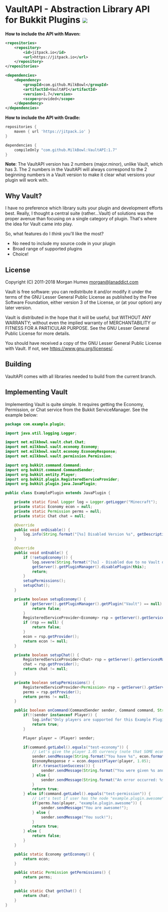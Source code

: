 # VaultAPI - Abstraction Library API for Bukkit Plugins [![](https://travis-ci.org/MilkBowl/VaultAPI.svg?branch=master)](https://travis-ci.org/MilkBowl/VaultAPI)

**How to include the API with Maven:**
```xml
<repositories>
    <repository>
        <id>jitpack.io</id>
        <url>https://jitpack.io</url>
    </repository>
</repositories>
```
```xml
<dependencies>
    <dependency>
        <groupId>com.github.MilkBowl</groupId>
        <artifactId>VaultAPI</artifactId>
        <version>1.7</version>
        <scope>provided</scope>
    </dependency>
</dependencies>
```

**How to include the API with Gradle:**
```groovy
repositories {
    maven { url 'https://jitpack.io' }
}
```
```groovy
dependencies {
    compileOnly "com.github.MilkBowl:VaultAPI:1.7"
}
```

**Note**: The VaultAPI version has 2 numbers (major.minor), unlike Vault, which has 3. The 2 numbers in the VaultAPI will always correspond to the 2 beginning numbers in a Vault version to make it clear what versions your plugin will work with.

## Why Vault?
I have no preference which library suits your plugin and development efforts
best. Really, I thought a central suite (rather...Vault) of solutions was the
proper avenue than focusing on a single category of plugin. That's where
the idea for Vault came into play.

So, what features do I _think_ you'll like the most?

* No need to include my source code in your plugin
* Broad range of supported plugins
* Choice!

## License
Copyright (C) 2011-2018 Morgan Humes <morgan@lanaddict.com>

Vault is free software: you can redistribute it and/or modify
it under the terms of the GNU Lesser General Public License as published by
the Free Software Foundation, either version 3 of the License, or
(at your option) any later version.

Vault is distributed in the hope that it will be useful,
but WITHOUT ANY WARRANTY; without even the implied warranty of
MERCHANTABILITY or FITNESS FOR A PARTICULAR PURPOSE. See the
GNU Lesser General Public License for more details.

You should have received a copy of the GNU Lesser General Public License
with Vault. If not, see <https://www.gnu.org/licenses/>.

## Building
VaultAPI comes with all libraries needed to build from the current branch.

## Implementing Vault
Implementing Vault is quite simple. It requires getting the Economy, Permission, or Chat service from the Bukkit ServiceManager. See the example below:

```java
package com.example.plugin;

import java.util.logging.Logger;

import net.milkbowl.vault.chat.Chat;
import net.milkbowl.vault.economy.Economy;
import net.milkbowl.vault.economy.EconomyResponse;
import net.milkbowl.vault.permission.Permission;

import org.bukkit.command.Command;
import org.bukkit.command.CommandSender;
import org.bukkit.entity.Player;
import org.bukkit.plugin.RegisteredServiceProvider;
import org.bukkit.plugin.java.JavaPlugin;

public class ExamplePlugin extends JavaPlugin {

	private static final Logger log = Logger.getLogger("Minecraft");
	private static Economy econ = null;
	private static Permission perms = null;
	private static Chat chat = null;

	@Override
	public void onDisable() {
		log.info(String.format("[%s] Disabled Version %s", getDescription().getName(), getDescription().getVersion()));
	}

	@Override
	public void onEnable() {
		if (!setupEconomy()) {
			log.severe(String.format("[%s] - Disabled due to no Vault dependency found!", getDescription().getName()));
			getServer().getPluginManager().disablePlugin(this);
			return;
		}
		setupPermissions();
		setupChat();
	}

	private boolean setupEconomy() {
		if (getServer().getPluginManager().getPlugin("Vault") == null) {
			return false;
		}
		RegisteredServiceProvider<Economy> rsp = getServer().getServicesManager().getRegistration(Economy.class);
		if (rsp == null) {
			return false;
		}
		econ = rsp.getProvider();
		return econ != null;
	}

	private boolean setupChat() {
		RegisteredServiceProvider<Chat> rsp = getServer().getServicesManager().getRegistration(Chat.class);
		chat = rsp.getProvider();
		return chat != null;
	}

	private boolean setupPermissions() {
		RegisteredServiceProvider<Permission> rsp = getServer().getServicesManager().getRegistration(Permission.class);
		perms = rsp.getProvider();
		return perms != null;
	}

	public boolean onCommand(CommandSender sender, Command command, String commandLabel, String[] args) {
		if(!(sender instanceof Player)) {
			log.info("Only players are supported for this Example Plugin, but you should not do this!!!");
			return true;
		}

		Player player = (Player) sender;

		if(command.getLabel().equals("test-economy")) {
			// Let's give the player 1.05 currency (note that SOME economic plugins require rounding!)
			sender.sendMessage(String.format("You have %s", econ.format(econ.getBalance(player.getName()))));
			EconomyResponse r = econ.depositPlayer(player, 1.05);
			if(r.transactionSuccess()) {
				sender.sendMessage(String.format("You were given %s and now have %s", econ.format(r.amount), econ.format(r.balance)));
			} else {
				sender.sendMessage(String.format("An error occurred: %s", r.errorMessage));
			}
			return true;
		} else if(command.getLabel().equals("test-permission")) {
			// Let's test if user has the node "example.plugin.awesome" to determine if they are awesome or just suck
			if(perms.has(player, "example.plugin.awesome")) {
				sender.sendMessage("You are awesome!");
			} else {
				sender.sendMessage("You suck!");
			}
			return true;
		} else {
			return false;
		}
	}

	public static Economy getEconomy() {
		return econ;
	}

	public static Permission getPermissions() {
		return perms;
	}

	public static Chat getChat() {
		return chat;
	}
}
```
